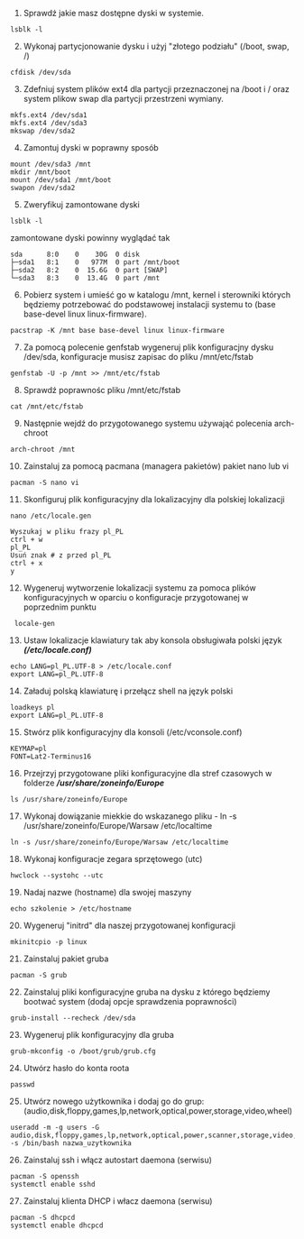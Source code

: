 1. Sprawdź jakie masz dostępne dyski w systemie.
```
lsblk -l
```

2. Wykonaj partycjonowanie dysku i użyj "złotego podziału" (/boot, swap, /)
```
cfdisk /dev/sda
```

3. Zdefniuj system plików ext4 dla partycji przeznaczonej na /boot i / oraz system plikow swap dla partycji przestrzeni wymiany.
```
mkfs.ext4 /dev/sda1
mkfs.ext4 /dev/sda3
mkswap /dev/sda2
```

4. Zamontuj dyski w poprawny sposób
```
mount /dev/sda3 /mnt
mkdir /mnt/boot
mount /dev/sda1 /mnt/boot
swapon /dev/sda2
```

5. Zweryfikuj zamontowane dyski
```
lsblk -l
```
zamontowane dyski powinny wyglądać tak
```
sda      8:0    0    30G  0 disk
├─sda1   8:1    0   977M  0 part /mnt/boot
├─sda2   8:2    0  15.6G  0 part [SWAP]
└─sda3   8:3    0  13.4G  0 part /mnt
```

6. Pobierz system i umieść go w katalogu /mnt, kernel i sterowniki których będziemy potrzebować do podstawowej instalacji systemu to (base base-devel linux linux-firmware).
```
pacstrap -K /mnt base base-devel linux linux-firmware
```

7. Za pomocą polecenie genfstab wygeneruj plik konfiguracjny dysku /dev/sda, konfiguracje musisz zapisac do pliku /mnt/etc/fstab
```
genfstab -U -p /mnt >> /mnt/etc/fstab
```

8. Sprawdź poprawnośc pliku /mnt/etc/fstab
```
cat /mnt/etc/fstab
```

9. Następnie wejdź do przygotowanego systemu używająć polecenia arch-chroot
```
arch-chroot /mnt
```

10. Zainstaluj za pomocą pacmana (managera pakietów) pakiet nano lub vi
```
pacman -S nano vi
```

11. Skonfiguruj plik konfiguracyjny dla lokalizacyjny dla polskiej lokalizacji
```
nano /etc/locale.gen

Wyszukaj w pliku frazy pl_PL
ctrl + w
pl_PL
Usuń znak # z przed pl_PL
ctrl + x
y
```

12. Wygeneruj wytworzenie lokalizacji systemu za pomoca plików konfiguracyjnych w oparciu o konfiguracje przygotowanej w poprzednim punktu 
```
 locale-gen
```

13. Ustaw lokalizacje klawiatury tak aby konsola obsługiwała polski język ***(/etc/locale.conf)***
```
echo LANG=pl_PL.UTF-8 > /etc/locale.conf
export LANG=pl_PL.UTF-8
```

14. Załaduj polską klawiaturę i przełącz shell na język polski
```
loadkeys pl
export LANG=pl_PL.UTF-8
```

15. Stwórz plik konfiguracyjny dla konsoli (/etc/vconsole.conf)
```
KEYMAP=pl
FONT=Lat2-Terminus16
```

16. Przejrzyj przygotowane pliki konfiguracyjne dla stref czasowych w folderze ***/usr/share/zoneinfo/Europe***
```
ls /usr/share/zoneinfo/Europe
```

17. Wykonaj dowiązanie miekkie do wskazanego pliku - ln -s /usr/share/zoneinfo/Europe/Warsaw /etc/localtime

```
ln -s /usr/share/zoneinfo/Europe/Warsaw /etc/localtime
```

18. Wykonaj konfiguracje zegara sprzętowego (utc)
```
hwclock --systohc --utc
```

19. Nadaj nazwe (hostname) dla swojej maszyny
```
echo szkolenie > /etc/hostname
```

20. Wygeneruj "initrd" dla naszej przygotowanej konfiguracji
```
mkinitcpio -p linux
```

21. Zainstaluj pakiet gruba
```
pacman -S grub
```

22. Zainstaluj pliki konfiguracyjne gruba na dysku z którego będziemy bootwać system (dodaj opcje sprawdzenia poprawności)
```
grub-install --recheck /dev/sda
```

23. Wygeneruj plik konfiguracyjny dla gruba
```
grub-mkconfig -o /boot/grub/grub.cfg
```

24. Utwórz hasło do konta roota
```
passwd
```

25. Utwórz nowego użytkownika i dodaj go do grup:(audio,disk,floppy,games,lp,network,optical,power,storage,video,wheel)

```
useradd -m -g users -G audio,disk,floppy,games,lp,network,optical,power,scanner,storage,video,wheel -s /bin/bash nazwa_uzytkownika
```

26. Zainstaluj ssh i włącz autostart daemona (serwisu)
```
pacman -S openssh
systemctl enable sshd
```

27. Zainstaluj klienta DHCP i włacz daemona (serwisu)
```
pacman -S dhcpcd
systemctl enable dhcpcd
```